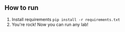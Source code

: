 ## How to run
1. Install requirements `pip install -r requirements.txt`
2. You're rock! Now you can run any lab!
